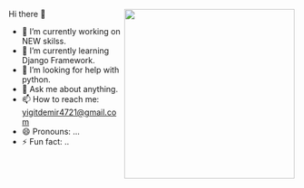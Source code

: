 

Hi there 👋
<img width='300px' align='right' src='https://www.interviewbit.com/blog/wp-content/uploads/2021/06/What-is-Full-Stack-Developer.png' >

- 🔭 I’m currently working on NEW skilss.
- 🌱 I’m currently learning Django Framework. 
- 🤔 I’m looking for help with python.
- 💬 Ask me about anything.
- 📫 How to reach me: yigitdemir4721@gmail.com
- 😄 Pronouns: ...
- ⚡ Fun fact: ..


